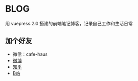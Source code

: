 # BLOG

用 vuepress 2.0 搭建的前端笔记博客，记录自己工作和生活日常

## 加个好友

* 微信：cafe-haus
* [微博](https://weibo.com/u/3503148914)
* [知乎](https://www.zhihu.com/people/ka-fei-jiao-shi)
* [B站](https://space.bilibili.com/25400077/)